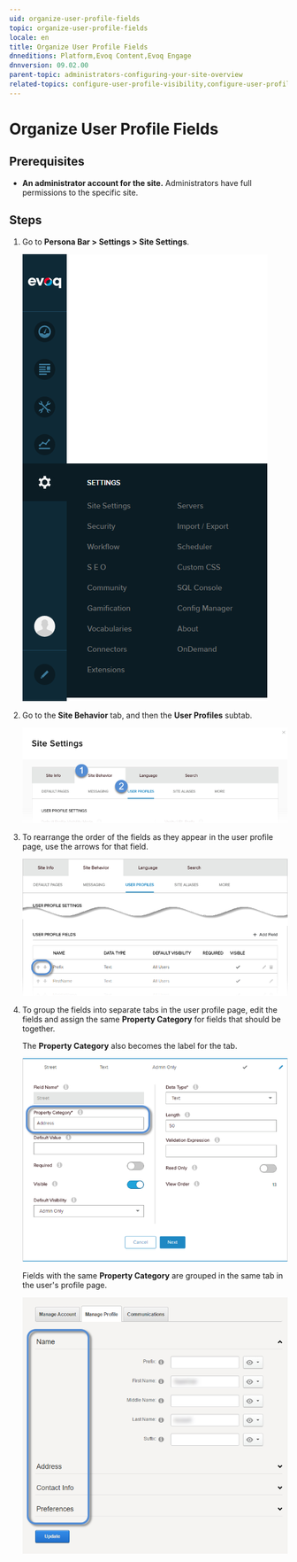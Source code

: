 ```yaml
---
uid: organize-user-profile-fields
topic: organize-user-profile-fields
locale: en
title: Organize User Profile Fields
dnneditions: Platform,Evoq Content,Evoq Engage
dnnversion: 09.02.00
parent-topic: administrators-configuring-your-site-overview
related-topics: configure-user-profile-visibility,configure-user-profile-vanity-url,add-user-profile-field,edit-user-profile-field,delete-user-profile-field
---
```


# Organize User Profile Fields

## Prerequisites

*   **An administrator account for the site.** Administrators have full permissions to the specific site.

## Steps

1.  Go to **Persona Bar \> Settings \> Site Settings**.
    
    ![Persona Bar > Settings > Site Settings](/images/scr-pbar-host-Settings-E91.png)
    
2.  Go to the **Site Behavior** tab, and then the **User Profiles** subtab.
    
    ![Site Behavior > User Profiles](/images/scr-pbtabs-host-Settings-SiteSettings-SiteBehavior-UserProfiles-E90.png)
    
3.  To rearrange the order of the fields as they appear in the user profile page, use the arrows for that field.
    
      
    
    ![Site Settings > Site Behavior > User Profiles > User Profile Fields > Reorder](/images/scr-SiteSettings-SiteBehavior-UserProfiles-UserProfileFields-Reorder-E90.png)
    
      
    
4.  To group the fields into separate tabs in the user profile page, edit the fields and assign the same **Property Category** for fields that should be together.
    
    The **Property Category** also becomes the label for the tab.
    
      
    
    ![Site Settings > Site Behavior > User Profiles > User Profile Fields > Edit Field > Property Category](/images/scr-SiteSettings-SiteBehavior-UserProfiles-UserProfileFields-EditField-PropertyCategory-E90.png)
    
      
    
    Fields with the same **Property Category** are grouped in the same tab in the user's profile page.
    
    ![Property Categories in the user profile page](/images/scr-UserProfile-PropertyCategories.png)